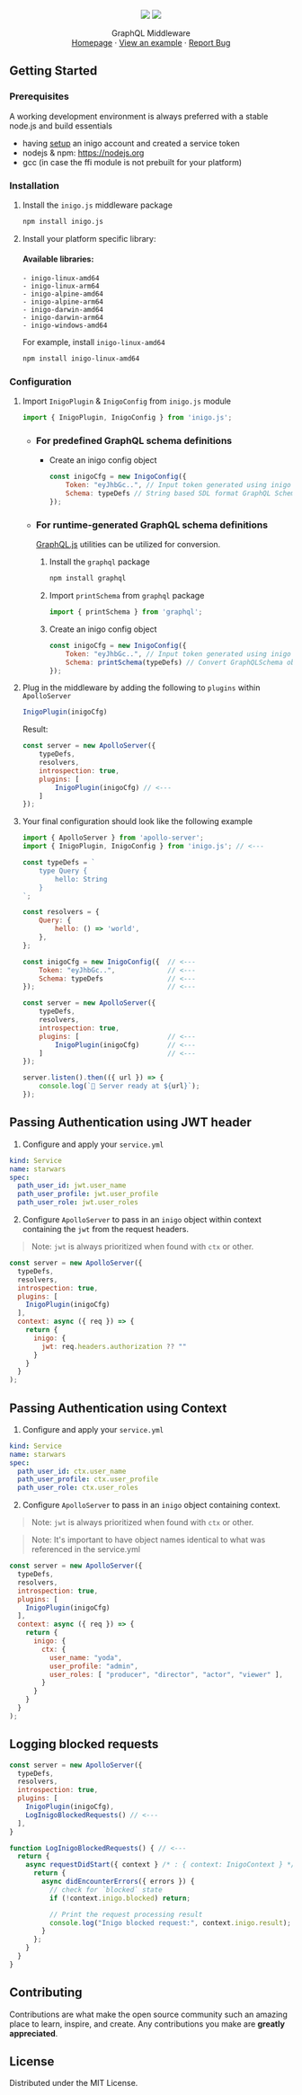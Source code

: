 <br />
<div align="center">
  <img src="./docs/inigo.svg">
  <img src="./docs/js.svg">

  <p align="center">
    GraphQL Middleware
    <br />
    <!-- <a href="https://github.com/github_username/repo_name"><strong>Explore the docs »</strong></a> <br /> <br />  -->
    <a href="https://inigo.io">Homepage</a>
    ·
    <a href="https://github.com/inigolabs/inigo-js/tree/master/example">View an example</a>
    ·
    <a href="https://github.com/inigolabs/inigo-js/issues">Report Bug</a>
  </p>
</div>

## Getting Started

### Prerequisites

A working development environment is always preferred with a stable node.js and build essentials
* having [setup](app.inigo.io) an inigo account and created a service token
* nodejs & npm: https://nodejs.org
* gcc (in case the ffi module is not prebuilt for your platform)

### Installation

1. Install the `inigo.js` middleware package
   ```sh
   npm install inigo.js
   ```
2. Install your platform specific library:
    
    #### Available libraries:
    ```
    - inigo-linux-amd64
    - inigo-linux-arm64
    - inigo-alpine-amd64
    - inigo-alpine-arm64
    - inigo-darwin-amd64
    - inigo-darwin-arm64
    - inigo-windows-amd64
    ```
    For example, install `inigo-linux-amd64`
    ```sh
    npm install inigo-linux-amd64 
    ```

### Configuration
1. Import `InigoPlugin` & `InigoConfig` from `inigo.js` module
    ```js
    import { InigoPlugin, InigoConfig } from 'inigo.js';
    ```

    - ### For predefined GraphQL schema definitions
      - Create an inigo config object
        ```js
        const inigoCfg = new InigoConfig({
            Token: "eyJhbGc..", // Input token generated using inigo cli or web panel
            Schema: typeDefs // String based SDL format GraphQL Schema
        });
        ```

    - ### For runtime-generated GraphQL schema definitions
      [GraphQL.js](https://www.npmjs.com/package/graphql) utilities can be utilized for conversion.

      1. Install the `graphql` package
          ```sh
          npm install graphql
          ```

      2. Import `printSchema` from `graphql` package
          ```js
          import { printSchema } from 'graphql';
          ```
      
      3. Create an inigo config object
          ```js
          const inigoCfg = new InigoConfig({
              Token: "eyJhbGc..", // Input token generated using inigo cli or web panel
              Schema: printSchema(typeDefs) // Convert GraphQLSchema object to SDL format
          });
          ```

3. Plug in the middleware by adding the following to `plugins` within `ApolloServer`
    ```js
    InigoPlugin(inigoCfg)
    ```

    Result:
    ```js
    const server = new ApolloServer({
        typeDefs,
        resolvers,
        introspection: true,
        plugins: [
            InigoPlugin(inigoCfg) // <---
        ]
    });
    ```

4. Your final configuration should look like the following example
    ```js
    import { ApolloServer } from 'apollo-server';
    import { InigoPlugin, InigoConfig } from 'inigo.js'; // <---

    const typeDefs = `
        type Query {
            hello: String
        }
    `;

    const resolvers = {
        Query: {
            hello: () => 'world',
        },
    };

    const inigoCfg = new InigoConfig({  // <---
        Token: "eyJhbGc..",             // <---
        Schema: typeDefs                // <---
    });                                 // <---

    const server = new ApolloServer({
        typeDefs,
        resolvers,
        introspection: true,
        plugins: [                      // <---
            InigoPlugin(inigoCfg)       // <---
        ]                               // <---
    });

    server.listen().then(({ url }) => {
        console.log(`🚀 Server ready at ${url}`);
    });
    ```

## Passing Authentication using JWT header
  1. Configure and apply your `service.yml`
  ```yaml
  kind: Service
  name: starwars
  spec:
    path_user_id: jwt.user_name
    path_user_profile: jwt.user_profile
    path_user_role: jwt.user_roles
  ```

  2. Configure `ApolloServer` to pass in an `inigo` object within context containing the `jwt` from the request headers. 
  > Note: `jwt` is always prioritized when found with `ctx` or other.
  ```js
  const server = new ApolloServer({
    typeDefs,
    resolvers,
    introspection: true,
    plugins: [
      InigoPlugin(inigoCfg)
    ],
    context: async ({ req }) => {
      return { 
        inigo: {
          jwt: req.headers.authorization ?? ""
        }
      }
    }
  );
  ```

## Passing Authentication using Context

  1. Configure and apply your `service.yml`
  ```yaml
  kind: Service
  name: starwars
  spec:
    path_user_id: ctx.user_name
    path_user_profile: ctx.user_profile
    path_user_role: ctx.user_roles
  ```

  2. Configure `ApolloServer` to pass in an `inigo` object containing context.
  > Note: `jwt` is always prioritized when found with `ctx` or other.

  > Note: It's important to have object names identical to what was referenced in the service.yml
  ```js
  const server = new ApolloServer({
    typeDefs,
    resolvers,
    introspection: true,
    plugins: [
      InigoPlugin(inigoCfg)
    ],
    context: async ({ req }) => {
      return { 
        inigo: {
          ctx: {
            user_name: "yoda", 
            user_profile: "admin",
            user_roles: [ "producer", "director", "actor", "viewer" ],
          }
        }
      }
    }
  );
  ```

## Logging blocked requests
```js
const server = new ApolloServer({
  typeDefs,
  resolvers,
  introspection: true,
  plugins: [
    InigoPlugin(inigoCfg),
    LogInigoBlockedRequests() // <---
  ],
}

function LogInigoBlockedRequests() { // <---
  return { 
    async requestDidStart({ context } /* : { context: InigoContext } */) {
      return {
        async didEncounterErrors({ errors }) {
          // check for `blocked` state
          if (!context.inigo.blocked) return; 

          // Print the request processing result
          console.log("Inigo blocked request:", context.inigo.result); 
        }
      };
    }
  }
}
```

## Contributing

Contributions are what make the open source community such an amazing place to learn, inspire, and create. Any contributions you make are **greatly appreciated**.

## License
Distributed under the MIT License.